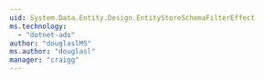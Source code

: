 ```yaml
---
uid: System.Data.Entity.Design.EntityStoreSchemaFilterEffect
ms.technology: 
  - "dotnet-ado"
author: "douglaslMS"
ms.author: "douglasl"
manager: "craigg"
---
```

